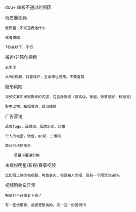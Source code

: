 dou+ 审核不通过的原因





低质量视频

	低质量，不知道表达什么

	或者模糊

	7秒或以下，不行



搬运/非原创视频

	去水印

	大V的视频，抖音保护，去水印也没用，不要混剪



隐形风险

	视频文案中出现欺诈的内容，包含极限词（最高级，神器，效果最好，标题党）

	野生动物，抽烟喝酒，疑似赌博



广告营销

	品牌logo，品牌词，品牌水印，口播

	个人的电话，微信，qq号，二维码

	商品价格的信息

		尽量不要讲价格



未授权明星/影视/赛事视频

	比如刚上映的电视剧，可能会火，但是被人举报，会有一个限流的操作。



视频购物车异常

	橱窗打不开或者下架了

	有一些优惠劵，或者营销类的，买一送一的营销词


